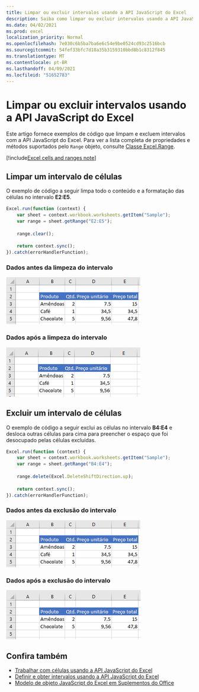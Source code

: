 ```yaml
---
title: Limpar ou excluir intervalos usando a API JavaScript do Excel
description: Saiba como limpar ou excluir intervalos usando a API JavaScript do Excel.
ms.date: 04/02/2021
ms.prod: excel
localization_priority: Normal
ms.openlocfilehash: 7e030c6b5ba7ba6e6c54e9be0524cd93c2516bcb
ms.sourcegitcommit: 54fef33bfc7d18a35b3159310bbd8b1c8312f845
ms.translationtype: MT
ms.contentlocale: pt-BR
ms.lasthandoff: 04/09/2021
ms.locfileid: "51652783"
---
```

# <a name="clear-or-delete-ranges-using-the-excel-javascript-api"></a>Limpar ou excluir intervalos usando a API JavaScript do Excel

Este artigo fornece exemplos de código que limpam e excluem intervalos com a API JavaScript do Excel. Para ver a lista completa de propriedades e métodos suportados pelo `Range` objeto, consulte [Classe Excel.Range](/javascript/api/excel/excel.range).

[!include[Excel cells and ranges note](../includes/note-excel-cells-and-ranges.md)]

## <a name="clear-a-range-of-cells"></a>Limpar um intervalo de células

O exemplo de código a seguir limpa todo o conteúdo e a formatação das células no intervalo **E2:E5**.  

```js
Excel.run(function (context) {
    var sheet = context.workbook.worksheets.getItem("Sample");
    var range = sheet.getRange("E2:E5");

    range.clear();

    return context.sync();
}).catch(errorHandlerFunction);
```

### <a name="data-before-range-is-cleared"></a>Dados antes da limpeza do intervalo

![Dados no Excel antes da limpeza do intervalo](../images/excel-ranges-start.png)

### <a name="data-after-range-is-cleared"></a>Dados após a limpeza do intervalo

![Dados no Excel após a limpeza do intervalo](../images/excel-ranges-after-clear.png)

## <a name="delete-a-range-of-cells"></a>Excluir um intervalo de células

O exemplo de código a seguir exclui as células no intervalo **B4:E4** e desloca outras células para cima para preencher o espaço que foi desocupado pelas células excluídas.

```js
Excel.run(function (context) {
    var sheet = context.workbook.worksheets.getItem("Sample");
    var range = sheet.getRange("B4:E4");

    range.delete(Excel.DeleteShiftDirection.up);

    return context.sync();
}).catch(errorHandlerFunction);
```

### <a name="data-before-range-is-deleted"></a>Dados antes da exclusão do intervalo

![Dados no Excel antes da exclusão do intervalo](../images/excel-ranges-start.png)

### <a name="data-after-range-is-deleted"></a>Dados após a exclusão do intervalo

![Dados no Excel após a exclusão do intervalo](../images/excel-ranges-after-delete.png)


## <a name="see-also"></a>Confira também

- [Trabalhar com células usando a API JavaScript do Excel](excel-add-ins-cells.md)
- [Definir e obter intervalos usando a API JavaScript do Excel](excel-add-ins-ranges-set-get.md)
- [Modelo de objeto JavaScript do Excel em Suplementos do Office](excel-add-ins-core-concepts.md)
